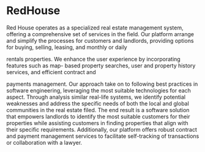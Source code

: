 # RedHouse
Red House operates as a specialized real estate management system, offering a
comprehensive set of services in the field. Our platform arrange and simplify the processes for
customers and landlords, providing options for buying, selling, leasing, and monthly or daily

rentals properties. We enhance the user experience by incorporating features such as map-
based property searches, user and property history services, and efficient contract and

payments management.
Our approach take on to following best practices in software engineering, leveraging the most
suitable technologies for each aspect. Through analysis similar real-life systems, we identify
potential weaknesses and address the specific needs of both the local and global communities
in the real estate filed.
The end result is a software solution that empowers landlords to identify the most suitable
customers for their properties while assisting customers in finding properties that align with
their specific requirements. Additionally, our platform offers robust contract and payment
management services to facilitate self-tracking of transactions or collaboration with a lawyer.
